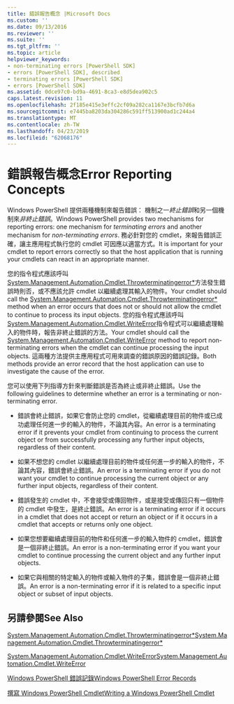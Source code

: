 ```yaml
---
title: 錯誤報告概念 |Microsoft Docs
ms.custom: ''
ms.date: 09/13/2016
ms.reviewer: ''
ms.suite: ''
ms.tgt_pltfrm: ''
ms.topic: article
helpviewer_keywords:
- non-terminating errors [PowerShell SDK]
- errors [PowerShell SDK], described
- terminating errors [PowerShell SDK]
- errors [PowerShell SDK]
ms.assetid: 0dce97c0-bd9a-4691-8ca3-e8d5dea902c5
caps.latest.revision: 11
ms.openlocfilehash: 2f185e415e3effc2cf09a282ca1167e3bcfb7d6a
ms.sourcegitcommit: e7445ba8203da304286c591ff513900ad1c244a4
ms.translationtype: MT
ms.contentlocale: zh-TW
ms.lasthandoff: 04/23/2019
ms.locfileid: "62068176"
---
```

# <a name="error-reporting-concepts"></a><span data-ttu-id="f37c5-102">錯誤報告概念</span><span class="sxs-lookup"><span data-stu-id="f37c5-102">Error Reporting Concepts</span></span>

<span data-ttu-id="f37c5-103">Windows PowerShell 提供兩種機制來報告錯誤： 機制之一*終止錯誤*和另一個機制來*非終止錯誤*。</span><span class="sxs-lookup"><span data-stu-id="f37c5-103">Windows PowerShell provides two mechanisms for reporting errors: one mechanism for *terminating errors* and another mechanism for *non-terminating errors*.</span></span> <span data-ttu-id="f37c5-104">務必針對您的 cmdlet，來報告錯誤正確，讓主應用程式執行您的 cmdlet 可因應以適當方式。</span><span class="sxs-lookup"><span data-stu-id="f37c5-104">It is important for your cmdlet to report errors correctly so that the host application that is running your cmdlets can react in an appropriate manner.</span></span>

<span data-ttu-id="f37c5-105">您的指令程式應該呼叫[System.Management.Automation.Cmdlet.Throwterminatingerror\*](/dotnet/api/System.Management.Automation.Cmdlet.ThrowTerminatingError)方法發生錯誤時則否，或不應該允許 cmdlet 以繼續處理其輸入的物件。</span><span class="sxs-lookup"><span data-stu-id="f37c5-105">Your cmdlet should call the [System.Management.Automation.Cmdlet.Throwterminatingerror\*](/dotnet/api/System.Management.Automation.Cmdlet.ThrowTerminatingError) method when an error occurs that does not or should not allow the cmdlet to continue to process its input objects.</span></span> <span data-ttu-id="f37c5-106">您的指令程式應該呼叫[System.Management.Automation.Cmdlet.WriteError](/dotnet/api/System.Management.Automation.Cmdlet.WriteError)指令程式可以繼續處理輸入的物件時，報告非終止錯誤的方法。</span><span class="sxs-lookup"><span data-stu-id="f37c5-106">Your cmdlet should call the [System.Management.Automation.Cmdlet.WriteError](/dotnet/api/System.Management.Automation.Cmdlet.WriteError) method to report non-terminating errors when the cmdlet can continue processing the input objects.</span></span> <span data-ttu-id="f37c5-107">這兩種方法提供主應用程式可用來調查的錯誤原因的錯誤記錄。</span><span class="sxs-lookup"><span data-stu-id="f37c5-107">Both methods provide an error record that the host application can use to investigate the cause of the error.</span></span>

<span data-ttu-id="f37c5-108">您可以使用下列指導方針來判斷錯誤是否為終止或非終止錯誤。</span><span class="sxs-lookup"><span data-stu-id="f37c5-108">Use the following guidelines to determine whether an error is a terminating or non-terminating error.</span></span>

- <span data-ttu-id="f37c5-109">錯誤會終止錯誤，如果它會防止您的 cmdlet，從繼續處理目前的物件或已成功處理任何進一步的輸入的物件，不論其內容。</span><span class="sxs-lookup"><span data-stu-id="f37c5-109">An error is a terminating error if it prevents your cmdlet from continuing to process the current object or from successfully processing any further input objects, regardless of their content.</span></span>

- <span data-ttu-id="f37c5-110">如果不想您的 cmdlet 以繼續處理目前的物件或任何進一步的輸入的物件，不論其內容，錯誤會終止錯誤。</span><span class="sxs-lookup"><span data-stu-id="f37c5-110">An error is a terminating error if you do not want your cmdlet to continue processing the current object or any further input objects, regardless of their content.</span></span>

- <span data-ttu-id="f37c5-111">錯誤發生的 cmdlet 中，不會接受或傳回物件，或是接受或傳回只有一個物件的 cmdlet 中發生，是終止錯誤。</span><span class="sxs-lookup"><span data-stu-id="f37c5-111">An error is a terminating error if it occurs in a cmdlet that does not accept or return an object or if it occurs in a cmdlet that accepts or returns only one object.</span></span>

- <span data-ttu-id="f37c5-112">如果您想要繼續處理目前的物件和任何進一步的輸入物件的 cmdlet，錯誤會是一個非終止錯誤。</span><span class="sxs-lookup"><span data-stu-id="f37c5-112">An error is a non-terminating error if you want your cmdlet to continue processing the current object and any further input objects.</span></span>

- <span data-ttu-id="f37c5-113">如果它與相關的特定輸入的物件或輸入物件的子集，錯誤會是一個非終止錯誤。</span><span class="sxs-lookup"><span data-stu-id="f37c5-113">An error is a non-terminating error if it is related to a specific input object or subset of input objects.</span></span>

## <a name="see-also"></a><span data-ttu-id="f37c5-114">另請參閱</span><span class="sxs-lookup"><span data-stu-id="f37c5-114">See Also</span></span>

[<span data-ttu-id="f37c5-115">System.Management.Automation.Cmdlet.Throwterminatingerror\*</span><span class="sxs-lookup"><span data-stu-id="f37c5-115">System.Management.Automation.Cmdlet.Throwterminatingerror\*</span></span>](/dotnet/api/System.Management.Automation.Cmdlet.ThrowTerminatingError)

[<span data-ttu-id="f37c5-116">System.Management.Automation.Cmdlet.WriteError</span><span class="sxs-lookup"><span data-stu-id="f37c5-116">System.Management.Automation.Cmdlet.WriteError</span></span>](/dotnet/api/System.Management.Automation.Cmdlet.WriteError)

[<span data-ttu-id="f37c5-117">Windows PowerShell 錯誤記錄</span><span class="sxs-lookup"><span data-stu-id="f37c5-117">Windows PowerShell Error Records</span></span>](./windows-powershell-error-records.md)

[<span data-ttu-id="f37c5-118">撰寫 Windows PowerShell Cmdlet</span><span class="sxs-lookup"><span data-stu-id="f37c5-118">Writing a Windows PowerShell Cmdlet</span></span>](./writing-a-windows-powershell-cmdlet.md)
